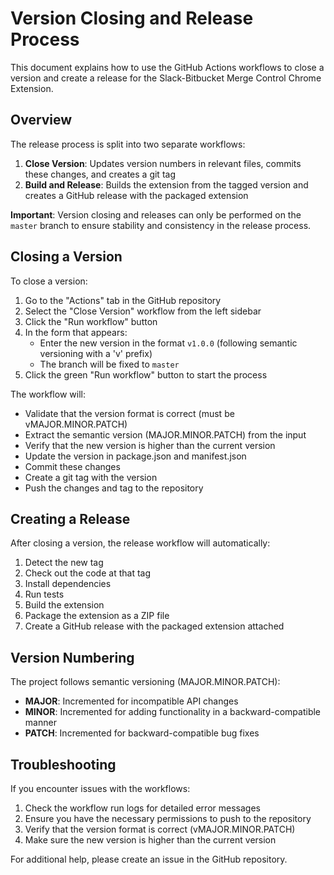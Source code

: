 # Version Closing and Release Process

This document explains how to use the GitHub Actions workflows to close a version and create a release for the Slack-Bitbucket Merge Control Chrome Extension.

## Overview

The release process is split into two separate workflows:

1. **Close Version**: Updates version numbers in relevant files, commits these changes, and creates a git tag
2. **Build and Release**: Builds the extension from the tagged version and creates a GitHub release with the packaged extension

**Important**: Version closing and releases can only be performed on the `master` branch to ensure stability and consistency in the release process.

## Closing a Version

To close a version:

1. Go to the "Actions" tab in the GitHub repository
2. Select the "Close Version" workflow from the left sidebar
3. Click the "Run workflow" button
4. In the form that appears:
   - Enter the new version in the format `v1.0.0` (following semantic versioning with a 'v' prefix)
   - The branch will be fixed to `master`
5. Click the green "Run workflow" button to start the process

The workflow will:

- Validate that the version format is correct (must be vMAJOR.MINOR.PATCH)
- Extract the semantic version (MAJOR.MINOR.PATCH) from the input
- Verify that the new version is higher than the current version
- Update the version in package.json and manifest.json
- Commit these changes
- Create a git tag with the version
- Push the changes and tag to the repository

## Creating a Release

After closing a version, the release workflow will automatically:

1. Detect the new tag
2. Check out the code at that tag
3. Install dependencies
4. Run tests
5. Build the extension
6. Package the extension as a ZIP file
7. Create a GitHub release with the packaged extension attached

## Version Numbering

The project follows semantic versioning (MAJOR.MINOR.PATCH):

- **MAJOR**: Incremented for incompatible API changes
- **MINOR**: Incremented for adding functionality in a backward-compatible manner
- **PATCH**: Incremented for backward-compatible bug fixes

## Troubleshooting

If you encounter issues with the workflows:

1. Check the workflow run logs for detailed error messages
2. Ensure you have the necessary permissions to push to the repository
3. Verify that the version format is correct (vMAJOR.MINOR.PATCH)
4. Make sure the new version is higher than the current version

For additional help, please create an issue in the GitHub repository.
